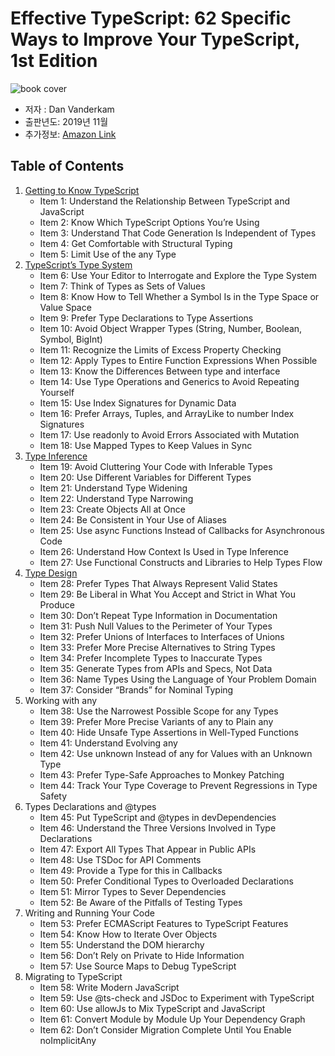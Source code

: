 # Effective TypeScript: 62 Specific Ways to Improve Your TypeScript, 1st Edition

![book cover](https://m.media-amazon.com/images/P/1492053740.01._SCLZZZZZZZ_SX500_.jpg)

- 저자 : Dan Vanderkam
- 출판년도: 2019년 11월
- 추가정보: [Amazon Link](https://www.amazon.com/Effective-TypeScript-Specific-Ways-Improve/dp/1492053740)

## Table of Contents

1. [Getting to Know TypeScript](1.%20Getting%20to%20Know%20TypeScript.md)
   - Item 1: Understand the Relationship Between TypeScript and JavaScript
   - Item 2: Know Which TypeScript Options You’re Using
   - Item 3: Understand That Code Generation Is Independent of Types
   - Item 4: Get Comfortable with Structural Typing
   - Item 5: Limit Use of the any Type
1. [TypeScript’s Type System](2.%20TypeScript’s%20Type%20System.md)
    - Item 6: Use Your Editor to Interrogate and Explore the Type System
    - Item 7: Think of Types as Sets of Values
    - Item 8: Know How to Tell Whether a Symbol Is in the Type Space or Value Space
    - Item 9: Prefer Type Declarations to Type Assertions
    - Item 10: Avoid Object Wrapper Types (String, Number, Boolean, Symbol, BigInt)
    - Item 11: Recognize the Limits of Excess Property Checking
    - Item 12: Apply Types to Entire Function Expressions When Possible
    - Item 13: Know the Differences Between type and interface
    - Item 14: Use Type Operations and Generics to Avoid Repeating Yourself
    - Item 15: Use Index Signatures for Dynamic Data
    - Item 16: Prefer Arrays, Tuples, and ArrayLike to number Index Signatures
    - Item 17: Use readonly to Avoid Errors Associated with Mutation
    - Item 18: Use Mapped Types to Keep Values in Sync
1. [Type Inference](3.%20Type%20Inference.md)
    - Item 19: Avoid Cluttering Your Code with Inferable Types
    - Item 20: Use Different Variables for Different Types
    - Item 21: Understand Type Widening
    - Item 22: Understand Type Narrowing
    - Item 23: Create Objects All at Once
    - Item 24: Be Consistent in Your Use of Aliases
    - Item 25: Use async Functions Instead of Callbacks for Asynchronous Code
    - Item 26: Understand How Context Is Used in Type Inference
    - Item 27: Use Functional Constructs and Libraries to Help Types Flow
1. [Type Design](4.%20Type%20Design.md)
    - Item 28: Prefer Types That Always Represent Valid States
    - Item 29: Be Liberal in What You Accept and Strict in What You Produce
    - Item 30: Don’t Repeat Type Information in Documentation
    - Item 31: Push Null Values to the Perimeter of Your Types
    - Item 32: Prefer Unions of Interfaces to Interfaces of Unions
    - Item 33: Prefer More Precise Alternatives to String Types
    - Item 34: Prefer Incomplete Types to Inaccurate Types
    - Item 35: Generate Types from APIs and Specs, Not Data
    - Item 36: Name Types Using the Language of Your Problem Domain
    - Item 37: Consider “Brands” for Nominal Typing
1. Working with any
    - Item 38: Use the Narrowest Possible Scope for any Types
    - Item 39: Prefer More Precise Variants of any to Plain any
    - Item 40: Hide Unsafe Type Assertions in Well-Typed Functions
    - Item 41: Understand Evolving any
    - Item 42: Use unknown Instead of any for Values with an Unknown Type
    - Item 43: Prefer Type-Safe Approaches to Monkey Patching
    - Item 44: Track Your Type Coverage to Prevent Regressions in Type Safety
1. Types Declarations and @types
    - Item 45: Put TypeScript and @types in devDependencies
    - Item 46: Understand the Three Versions Involved in Type Declarations
    - Item 47: Export All Types That Appear in Public APIs
    - Item 48: Use TSDoc for API Comments
    - Item 49: Provide a Type for this in Callbacks
    - Item 50: Prefer Conditional Types to Overloaded Declarations
    - Item 51: Mirror Types to Sever Dependencies
    - Item 52: Be Aware of the Pitfalls of Testing Types
1. Writing and Running Your Code
    - Item 53: Prefer ECMAScript Features to TypeScript Features
    - Item 54: Know How to Iterate Over Objects
    - Item 55: Understand the DOM hierarchy
    - Item 56: Don’t Rely on Private to Hide Information
    - Item 57: Use Source Maps to Debug TypeScript
1. Migrating to TypeScript
    - Item 58: Write Modern JavaScript
    - Item 59: Use @ts-check and JSDoc to Experiment with TypeScript
    - Item 60: Use allowJs to Mix TypeScript and JavaScript
    - Item 61: Convert Module by Module Up Your Dependency Graph
    - Item 62: Don’t Consider Migration Complete Until You Enable noImplicitAny
